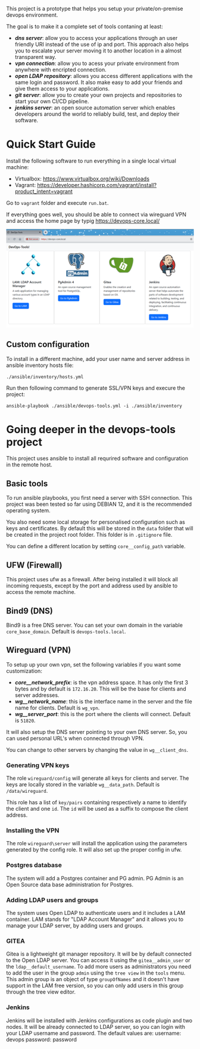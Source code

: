 
This project is a prototype that helps you setup your private/on-premise devops environment.

The goal is to make it a complete set of tools contaning at least:
- ***dns server***:  allow you to access your applications through an user friendly URI instead of the use of ip and port. This approach also helps you to escalate your server moving it to another location in a almost transparent way.
- ***vpn connection***: allow you to acess your private environment from anywhere with encripted connection.
- ***open LDAP repository***: allows you access different applications with the same login and password. It also make easy to add your friends and give them access to your applications.
- ***git server***: allow you to create your own projects and repositories to start your own CI/CD pipeline. 
- ***jenkins server***: an open source automation server which enables developers around the world to reliably build, test, and deploy their software.

# Quick Start Guide

Install the following software to run everything in a single local virtual machine:
- Virtualbox: https://www.virtualbox.org/wiki/Downloads
- Vagrant: https://developer.hashicorp.com/vagrant/install?product_intent=vagrant
  
Go to `vagrant` folder and execute `run.bat`.

If everything goes well, you should be able to connect via wireguard VPN and access the home page by typig https://devops-core.local/

![Home DevOps Tools](resources/home.png)

## Custom configuration

To install in a different machine, add your user name and server address in ansible inventory hosts file:
```
./ansible/inventory/hosts.yml
```

Run then following command to generate SSL/VPN keys and execure the project:
```
ansible-playbook ./ansible/devops-tools.yml -i ./ansible/inventory
```

# Going deeper in the devops-tools project

This project uses ansible to install all requrired software and configuration in the remote host.

## Basic tools

To run ansible playbooks, you first need a server with SSH connection. 
This project was been tested so far using DEBIAN 12, and it is the recommended operating system.

You also need some local storage for personalised configuration such as keys and certificates. By default this will be stored in the `data` folder that will be created in the project root folder. This folder is in `.gitignore` file.

You can define a different location by setting `core__config_path` variable.

## UFW (Firewall)

This project uses ufw as a firewall. After being installed it will block all incoming requests, except by the port and address used by ansible to access the remote machine.

## Bind9 (DNS)

Bind9 is a free DNS server.
You can set your own domain in the variable `core_base_domain`. Default is `devops-tools.local`.

## Wireguard (VPN)

To setup up your own vpn, set the following variables if you want some customization:
- ***core__network_prefix***: is the vpn address space. It has only the first 3 bytes and by default is `172.16.20`. This will be the base for clients and server addresses.
- ***wg__network_name***: this is the interface name in the server and the file name for clients. Default is `wg_vpn`.
- ***wg__server_port***: this is the port where the clients will connect.  Default is `51820`.

It will also setup the DNS server pointing to your own DNS server. So, you can used personal URL's when connected through VPN.

You can change to other servers by changing the value in `wg__client_dns`.

### Generating VPN keys

The role `wireguard/config` will generate all keys for clients and server. The keys are locally stored in the variable `wg__data_path`. Default is `/data/wireguard`.

This role has a list of `key/pairs` containing respectively a name to identify the client and one `id`. The `id` will be used as a suffix to compose the client address.

### Installing the VPN

The role `wireguard\server` will install the application using the parameters generated by the config role. It will also set up the proper config in ufw.

### Postgres database

The system will add a Postgres container and PG admin.
PG Admin is an Open Source data base administration for Postgres.

### Adding LDAP users and groups

The system uses Open LDAP to authenticate users and it includes a LAM container.
LAM stands for "LDAP Account Manager" and it allows you to manage your LDAP server, by adding users and groups.

### GITEA

Gitea is a lightweight git manager repository.
It will be by default connected to the Open LDAP server.
You can access it using the `gitea__admin_user` or the `ldap__default_username`.
To add more users as administrators you need to add the user in the group `admin` using the `tree view` in the `tools` menu.
This admin group is an object of type `groupOfNames` and it doesn't have support in the LAM free version, so you can only add users in this group through the tree view editor.

### Jenkins

Jenkins will be installed with Jenkins configurations as code plugin and two nodes.
It will be already connected to LDAP server, so you can login with your LDAP username and password.
The default values are:
username: devops
password: password
